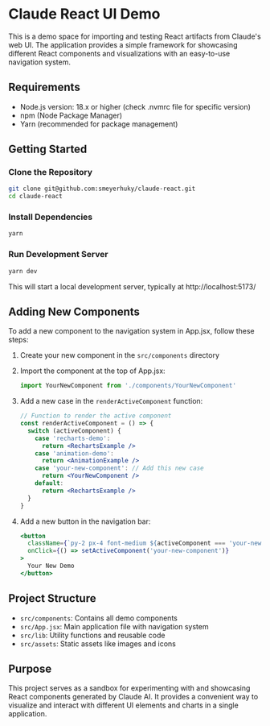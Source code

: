 # Claude React UI Demo

This is a demo space for importing and testing React artifacts from Claude's web UI. The application provides a simple framework for showcasing different React components and visualizations with an easy-to-use navigation system.

## Requirements

- Node.js version: 18.x or higher (check .nvmrc file for specific version)
- npm (Node Package Manager)
- Yarn (recommended for package management)

## Getting Started

### Clone the Repository

```bash
git clone git@github.com:smeyerhuky/claude-react.git
cd claude-react
```

### Install Dependencies

```bash
yarn
```

### Run Development Server

```bash
yarn dev
```

This will start a local development server, typically at http://localhost:5173/

## Adding New Components

To add a new component to the navigation system in App.jsx, follow these steps:

1. Create your new component in the `src/components` directory
2. Import the component at the top of App.jsx:
   ```jsx
   import YourNewComponent from './components/YourNewComponent'
   ```

3. Add a new case in the `renderActiveComponent` function:
   ```jsx
   // Function to render the active component
   const renderActiveComponent = () => {
     switch (activeComponent) {
       case 'recharts-demo':
         return <RechartsExample />
       case 'animation-demo':
         return <AnimationExample />
       case 'your-new-component': // Add this new case
         return <YourNewComponent />
       default:
         return <RechartsExample />
     }
   }
   ```

4. Add a new button in the navigation bar:
   ```jsx
   <button
     className={`py-2 px-4 font-medium ${activeComponent === 'your-new-component' ? 'text-blue-600 border-b-2 border-blue-600' : 'text-gray-500'}`}
     onClick={() => setActiveComponent('your-new-component')}
   >
     Your New Demo
   </button>
   ```

## Project Structure

- `src/components`: Contains all demo components
- `src/App.jsx`: Main application file with navigation system
- `src/lib`: Utility functions and reusable code
- `src/assets`: Static assets like images and icons

## Purpose

This project serves as a sandbox for experimenting with and showcasing React components generated by Claude AI. It provides a convenient way to visualize and interact with different UI elements and charts in a single application.

